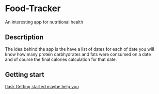 # Food-Tracker

An interesting app for nutritional health

## Descrtiption

The idea behind the app is the have a list of dates for each of date you will know how many protein carbhydrates and fats were consumed on a date and of course the final calories calculation for that date.

## Getting start

[flask Getting started maybe help you](https://flask.palletsprojects.com/en/1.1.x/quickstart/)

